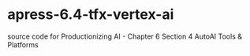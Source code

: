 # apress-6.4-tfx-vertex-ai
source code for Productionizing AI - Chapter 6 Section 4 AutoAI Tools &amp; Platforms
